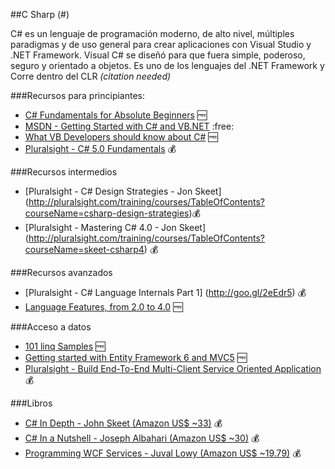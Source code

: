 ##C Sharp (#)

C# es un lenguaje de programación moderno, de alto nivel, múltiples paradigmas y de uso general para crear aplicaciones con Visual Studio y .NET Framework. Visual C# se diseñó para que fuera simple, poderoso, seguro y orientado a objetos. Es uno de los lenguajes del .NET Framework y Corre dentro del CLR _(citation needed)_

###Recursos para principiantes:
* [C# Fundamentals for Absolute Beginners](http://channel9.msdn.com/Series/C-Sharp-Fundamentals-Development-for-Absolute-Beginners) :free:
* [MSDN - Getting Started with C# and VB.NET](http://msdn.microsoft.com/library/vstudio/dd492171(v=vs.120)) :free:
* [What VB Developers should know about C#](http://visualstudiomagazine.com/articles/2008/12/01/what-vb-devs-should-know-about-c.aspx) :free:
* [Pluralsight - C# 5.0 Fundamentals](http://pluralsight.com/training/Courses/TableOfContents/csharp-fundamentals-csharp5) :moneybag:

###Recursos intermedios
* [Pluralsight - C# Design Strategies - Jon Skeet] (http://pluralsight.com/training/courses/TableOfContents?courseName=csharp-design-strategies):moneybag:
* [Pluralsight - Mastering C# 4.0 - Jon Skeet] (http://pluralsight.com/training/courses/TableOfContents?courseName=skeet-csharp4) :moneybag:

###Recursos avanzados
* [Pluralsight - C# Language Internals Part 1] (http://goo.gl/2eEdr5) :moneybag:
* [Language Features, from 2.0 to 4.0](http://www.codeproject.com/Articles/327916/C-Language-Features-From-C-2-0-to-4-0) :free:

###Acceso a datos
* [101 linq Samples](http://code.msdn.microsoft.com/101-LINQ-Samples-3fb9811b) :free:
* [Getting started with Entity Framework 6 and MVC5](http://www.asp.net/mvc/tutorials/getting-started-with-ef-using-mvc) :free:
* [Pluralsight - Build End-To-End Multi-Client Service Oriented Application](http://pluralsight.com/training/courses/TableOfContents?courseName=building-multi-client-end-to-end-service-oriented-applications):moneybag:

###Libros
* [C# In Depth - John Skeet (Amazon US$ ~33)](http://www.amzn.com/161729134X) :moneybag:
* [C# In a Nutshell - Joseph Albahari (Amazon US$ ~30)](http://www.amzn.com/1449320104) :moneybag: 
* [Programming WCF Services - Juval Lowy (Amazon US$ ~19.79)](http://ASIN.cc/BTYBxA) :moneybag:
